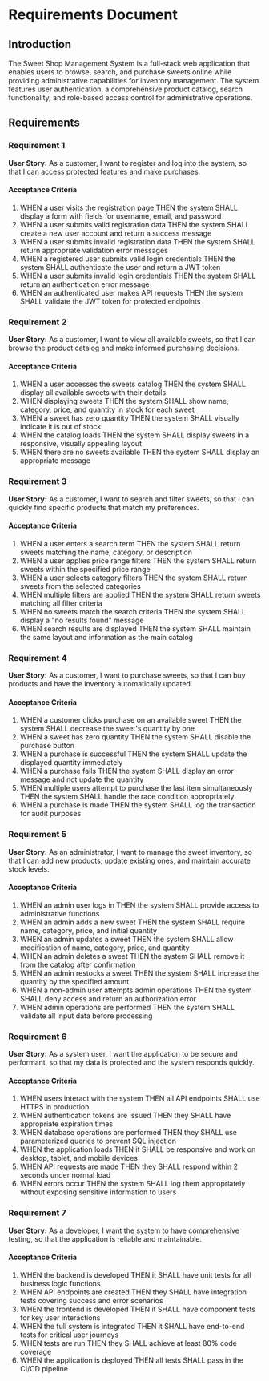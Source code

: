 # Requirements Document

## Introduction

The Sweet Shop Management System is a full-stack web application that enables users to browse, search, and purchase sweets online while providing administrative capabilities for inventory management. The system features user authentication, a comprehensive product catalog, search functionality, and role-based access control for administrative operations.

## Requirements

### Requirement 1

**User Story:** As a customer, I want to register and log into the system, so that I can access protected features and make purchases.

#### Acceptance Criteria

1. WHEN a user visits the registration page THEN the system SHALL display a form with fields for username, email, and password
2. WHEN a user submits valid registration data THEN the system SHALL create a new user account and return a success message
3. WHEN a user submits invalid registration data THEN the system SHALL return appropriate validation error messages
4. WHEN a registered user submits valid login credentials THEN the system SHALL authenticate the user and return a JWT token
5. WHEN a user submits invalid login credentials THEN the system SHALL return an authentication error message
6. WHEN an authenticated user makes API requests THEN the system SHALL validate the JWT token for protected endpoints

### Requirement 2

**User Story:** As a customer, I want to view all available sweets, so that I can browse the product catalog and make informed purchasing decisions.

#### Acceptance Criteria

1. WHEN a user accesses the sweets catalog THEN the system SHALL display all available sweets with their details
2. WHEN displaying sweets THEN the system SHALL show name, category, price, and quantity in stock for each sweet
3. WHEN a sweet has zero quantity THEN the system SHALL visually indicate it is out of stock
4. WHEN the catalog loads THEN the system SHALL display sweets in a responsive, visually appealing layout
5. WHEN there are no sweets available THEN the system SHALL display an appropriate message

### Requirement 3

**User Story:** As a customer, I want to search and filter sweets, so that I can quickly find specific products that match my preferences.

#### Acceptance Criteria

1. WHEN a user enters a search term THEN the system SHALL return sweets matching the name, category, or description
2. WHEN a user applies price range filters THEN the system SHALL return sweets within the specified price range
3. WHEN a user selects category filters THEN the system SHALL return sweets from the selected categories
4. WHEN multiple filters are applied THEN the system SHALL return sweets matching all filter criteria
5. WHEN no sweets match the search criteria THEN the system SHALL display a "no results found" message
6. WHEN search results are displayed THEN the system SHALL maintain the same layout and information as the main catalog

### Requirement 4

**User Story:** As a customer, I want to purchase sweets, so that I can buy products and have the inventory automatically updated.

#### Acceptance Criteria

1. WHEN a customer clicks purchase on an available sweet THEN the system SHALL decrease the sweet's quantity by one
2. WHEN a sweet has zero quantity THEN the system SHALL disable the purchase button
3. WHEN a purchase is successful THEN the system SHALL update the displayed quantity immediately
4. WHEN a purchase fails THEN the system SHALL display an error message and not update the quantity
5. WHEN multiple users attempt to purchase the last item simultaneously THEN the system SHALL handle the race condition appropriately
6. WHEN a purchase is made THEN the system SHALL log the transaction for audit purposes

### Requirement 5

**User Story:** As an administrator, I want to manage the sweet inventory, so that I can add new products, update existing ones, and maintain accurate stock levels.

#### Acceptance Criteria

1. WHEN an admin user logs in THEN the system SHALL provide access to administrative functions
2. WHEN an admin adds a new sweet THEN the system SHALL require name, category, price, and initial quantity
3. WHEN an admin updates a sweet THEN the system SHALL allow modification of name, category, price, and quantity
4. WHEN an admin deletes a sweet THEN the system SHALL remove it from the catalog after confirmation
5. WHEN an admin restocks a sweet THEN the system SHALL increase the quantity by the specified amount
6. WHEN a non-admin user attempts admin operations THEN the system SHALL deny access and return an authorization error
7. WHEN admin operations are performed THEN the system SHALL validate all input data before processing

### Requirement 6

**User Story:** As a system user, I want the application to be secure and performant, so that my data is protected and the system responds quickly.

#### Acceptance Criteria

1. WHEN users interact with the system THEN all API endpoints SHALL use HTTPS in production
2. WHEN authentication tokens are issued THEN they SHALL have appropriate expiration times
3. WHEN database operations are performed THEN they SHALL use parameterized queries to prevent SQL injection
4. WHEN the application loads THEN it SHALL be responsive and work on desktop, tablet, and mobile devices
5. WHEN API requests are made THEN they SHALL respond within 2 seconds under normal load
6. WHEN errors occur THEN the system SHALL log them appropriately without exposing sensitive information to users

### Requirement 7

**User Story:** As a developer, I want the system to have comprehensive testing, so that the application is reliable and maintainable.

#### Acceptance Criteria

1. WHEN the backend is developed THEN it SHALL have unit tests for all business logic functions
2. WHEN API endpoints are created THEN they SHALL have integration tests covering success and error scenarios
3. WHEN the frontend is developed THEN it SHALL have component tests for key user interactions
4. WHEN the full system is integrated THEN it SHALL have end-to-end tests for critical user journeys
5. WHEN tests are run THEN they SHALL achieve at least 80% code coverage
6. WHEN the application is deployed THEN all tests SHALL pass in the CI/CD pipeline